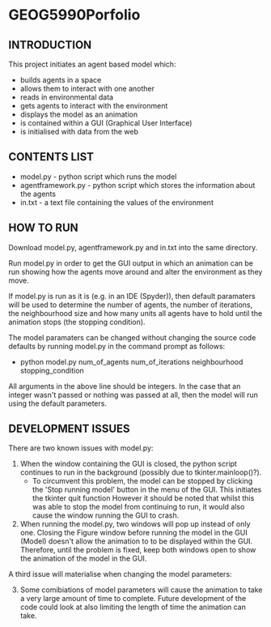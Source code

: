 # GEOG5990Porfolio
## INTRODUCTION
This project initiates an agent based model which:
* builds agents in a space
* allows them to interact with one another 
* reads in environmental data 
* gets agents to interact with the environment 
* displays the model as an animation 
* is contained within a GUI (Graphical User Interface)
* is initialised with data from the web 

## CONTENTS LIST  
* model.py - python script which runs the model
* agentframework.py - python script which stores the information about the agents
* in.txt - a text file containing the values of the environment

## HOW TO RUN 
Download model.py, agentframework.py and in.txt into the same directory.

Run model.py in order to get the GUI output in which an animation can be run showing how the agents move around and alter the environment as they move.

If model.py is run as it is (e.g. in an IDE (Spyder)), then default paramaters will be used to determine the number of agents, the number of iterations, the neighbourhood size and how many units all agents have to hold until the animation stops (the stopping condition).

The model paramaters can be changed without changing the source code defaults by running model.py in the command prompt as follows:
* python model.py num_of_agents num_of_iterations neighbourhood stopping_condition

All arguments in the above line should be integers. In the case that an integer wasn't passed or nothing was passed at all, then the model will run using the default parameters. 

## DEVELOPMENT ISSUES 
There are two known issues with model.py:
1. When the window containing the GUI is closed, the python script continues to run in the background (possibly due to tkinter.mainloop()?).
      * To circumvent this problem, the model can be stopped by clicking the 'Stop running model' button in the menu of the GUI. This initiates the tkinter quit function However it should be noted that whilst this was able to stop the model from continuing to run, it would also cause the window running the GUI to crash. 
2. When running the model.py, two windows will pop up instead of only one. Closing the Figure window before running the model in the GUI (Model) doesn't allow the animation to to be displayed within the GUI. Therefore, until the problem is fixed, keep both windows open to show the animation of the model in the GUI.

A third issue will materialise when changing the model parameters:

3. Some comibiations of model parameters will cause the animation to take a very large amount of time to complete. Future development of the code could look at also limiting the length of time the animation can take. 
